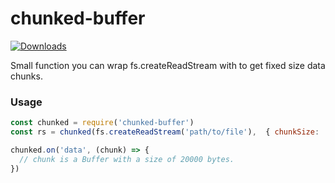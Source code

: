 # chunked-buffer
[![Downloads](https://img.shields.io/npm/dt/chunked-buffer.svg)]()

Small function you can wrap fs.createReadStream with to get fixed size data chunks.

### Usage
```javascript
const chunked = require('chunked-buffer')
const rs = chunked(fs.createReadStream('path/to/file'),  { chunkSize:  20000  })

chunked.on('data', (chunk) => {
  // chunk is a Buffer with a size of 20000 bytes.
})
```